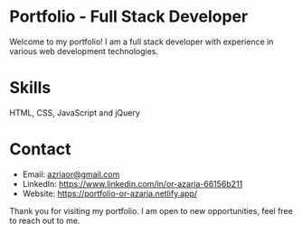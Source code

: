 # Portfolio - Full Stack Developer
Welcome to my portfolio! I am a full stack developer with experience in various web development technologies.

# Skills
HTML, CSS, JavaScript and jQuery
# Contact
* Email: azriaor@gmail.com
* LinkedIn: https://www.linkedin.com/in/or-azaria-66156b211
* Website: https://portfolio-or-azaria.netlify.app/

Thank you for visiting my portfolio. I am open to new opportunities, feel free to reach out to me.
